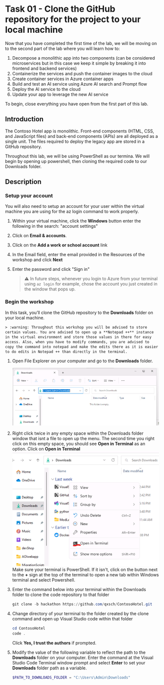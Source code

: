 # Task 01 - Clone the GitHub repository for the project to your local machine

Now that you have completed the first time of the lab, we will be moving on to the second part of the lab where you will learn how to:
1. Decompose a monolithic app into two components (can be considered microservices but in this case we keep it simple by breaking it into frontend and backend services)
1. Containerize the services and push the container images to the cloud
1. Create container services in Azure container apps
1. Build and test an AI service using Azure AI search and Prompt flow
1. Deploy the AI service to the cloud
1. Update your app to leverage the new AI service

To begin, close everything you have open from the first part of this lab.

## Introduction

The Contoso Hotel app is monolithic. Front-end components (HTML, CSS, and JavaScript files) and back-end components (APIs) are all deployed as a single unit. The files required to deploy the legacy app are stored in a GitHub repository. 

Throughout this lab, we will be using PowerShell as our termina. We will begin by opening up powershell, then cloning the required code to our Downloads folder.

## Description

### Setup your account
You will also need to setup an account for your user within the virtual machine you are using for the az login command to work properly.

1. Within your virtual machine, click the **Windows** button enter the following in the search: "account settings" 
1. Click on **Email & accounts**.
1. Click on the **Add a work or school account** link
1. In the Email field, enter the email provided in the Resources of the workshop and click **Next**
1. Enter the password and click "Sign in"

    > :warning: In future steps, whenever you login to Azure from your terminal using `az login` for example, chose the account you just created in the window that pops up.

### Begin the workshop

In this task, you’ll clone the GitHub repository to the **Downloads** folder on your local machine.

    > :warning: Throughout this workshop you will be advised to store certain values. You are advised to open up a **Notepad ++** instance in the virtual environment and store those values in there for easy access. Also, when you have to modify commands, you are advised to copy the command into notepad and make the edits there as it is easier to do edits in Notepad ++ than directly in the terminal.

1.  Open File Explorer on your computer and go to the **Downloads** folder. 

    ![otderjk6.png](../../media/otderjk6.png)

1. Right click twice in any empty space within the Downloads folder window that isnt a file to open up the menu. The second time you right click on this empty space, you should see **Open in Terminal** as an option. Click on **Open in Terminal**
    ![adsad32](../../media/adsad32.png)
Make sure your terminal is PowerShell. If it isn't, click on the button next to the **+** sign at the top of the terminal to open a new tab within Windows terminal and select Powershell.

1. Enter the command below into your terminal within the Downloads folder to clone the code repository to that folder

    ```powershell
    git clone -b hackathon https://github.com/qxsch/ContosoHotel.git
    ```

1. Change directory of your terminal to the folder created by the clone command and open up Visual Studio code within that folder

    ```powershell
    cd ContosoHotel
    code .
    ```
    Click **Yes, I trust the authors** if prompted.

1. Modify the value of the following variable to reflect the path to the **Downloads** folder on your computer. Enter the command at the Visual Studio Code Terminal window prompt and select **Enter** to set your **Downloads** folder path as a variable.

    ```powershell
    $PATH_TO_DOWNLOADS_FOLDER = "C:\Users\Admin\Downloads"
    ```
